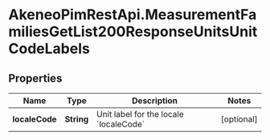 # AkeneoPimRestApi.MeasurementFamiliesGetList200ResponseUnitsUnitCodeLabels

## Properties

Name | Type | Description | Notes
------------ | ------------- | ------------- | -------------
**localeCode** | **String** | Unit label for the locale &#x60;localeCode&#x60; | [optional] 



